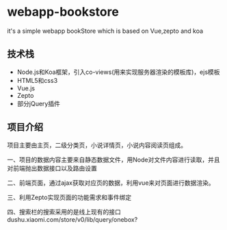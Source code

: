 # webapp-bookstore
it's a simple webapp bookStore which is based on Vue,zepto and koa
<h2>技术栈</h2>
<ul>
  <li>Node.js和Koa框架，引入co-views(用来实现服务器渲染的模板库)，ejs模板</li>
  <li>HTML5和css3</li>
  <li>Vue.js</li>
  <li>Zepto</li>
  <li>部分jQuery插件</li>
</ul>

<h2>项目介绍</h2>
<p>项目主要由主页，二级分类页，小说详情页，小说内容阅读页组成。</p>
<p>一、项目的数据内容主要来自静态数据文件，用Node对文件内容进行读取，并且对前端抛出数据接口以及路由设置</p>
<p>二、前端页面，通过ajax获取对应页的数据，利用vue来对页面进行数据渲染。</p>
<p>三、利用Zepto实现页面的功能需求和事件绑定</p>
<p>四、搜索栏的搜索采用的是线上现有的接口 dushu.xiaomi.com/store/v0/lib/query/onebox?</p>
